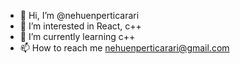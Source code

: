 - 👋 Hi, I’m @nehuenperticarari
- 👀 I’m interested in React, c++
- 🌱 I’m currently learning c++
- 📫 How to reach me nehuenperticarari@gmail.com

